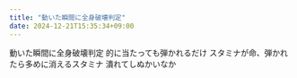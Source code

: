 ```yaml
---
title: "動いた瞬間に全身破壊判定"
date: 2024-12-21T15:35:34+09:00
---
```

動いた瞬間に全身破壊判定
的に当たっても弾かれるだけ
スタミナが命、弾かれたら多めに消えるスタミナ
潰れてしぬかいなか
